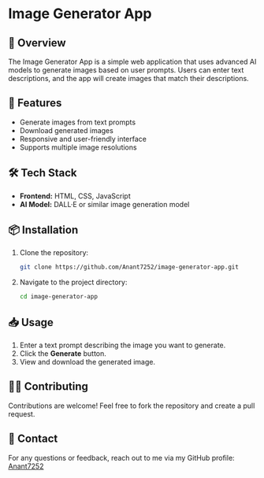 # Image Generator App

## 📸 **Overview**

The Image Generator App is a simple web application that uses advanced AI models to generate images based on user prompts. Users can enter text descriptions, and the app will create images that match their descriptions.

## 🚀 **Features**

- Generate images from text prompts
- Download generated images
- Responsive and user-friendly interface
- Supports multiple image resolutions

## 🛠️ **Tech Stack**

- **Frontend:** HTML, CSS, JavaScript
- **AI Model:** DALL·E or similar image generation model

## 📦 **Installation**

1. Clone the repository:

   ```bash
   git clone https://github.com/Anant7252/image-generator-app.git
   ```

2. Navigate to the project directory:

   ```bash
   cd image-generator-app
   ```

## 📥 **Usage**

1. Enter a text prompt describing the image you want to generate.
2. Click the **Generate** button.
3. View and download the generated image.

## 🧑‍💻 **Contributing**

Contributions are welcome! Feel free to fork the repository and create a pull request.

## 📧 **Contact**

For any questions or feedback, reach out to me via my GitHub profile: [Anant7252](https://github.com/Anant7252)

##

